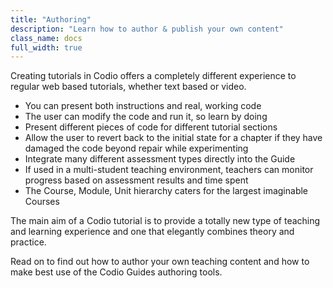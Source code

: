```yaml
---
title: "Authoring"
description: "Learn how to author & publish your own content"
class_name: docs
full_width: true
---
```


Creating tutorials in Codio offers a completely different experience to regular web based tutorials, whether text based or video.

- You can present both instructions and real, working code
- The user can modify the code and run it, so learn by doing
- Present different pieces of code for different tutorial sections
- Allow the user to revert back to the initial state for a chapter if they have damaged the code beyond repair while experimenting
- Integrate many different assessment types directly into the Guide
- If used in a multi-student teaching environment, teachers can monitor progress based on assessment results and time spent
- The Course, Module, Unit hierarchy caters for the largest imaginable Courses

The main aim of a Codio tutorial is to provide a totally new type of teaching and learning experience and one that elegantly combines theory and practice.

Read on to find out how to author your own teaching content and how to make best use of the Codio Guides authoring tools.
